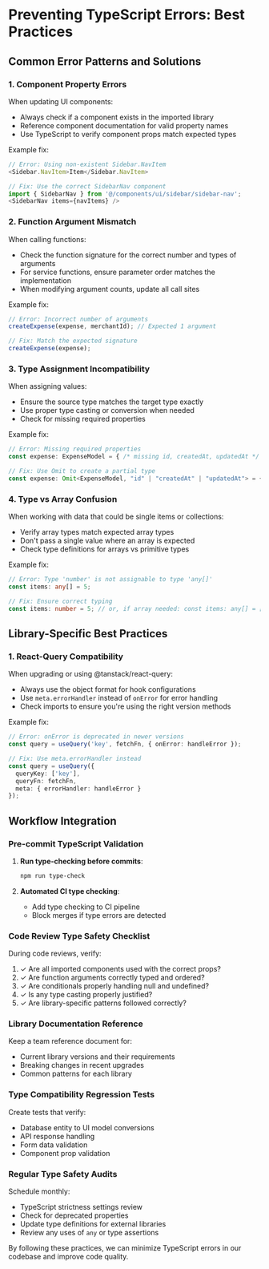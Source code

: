 
# Preventing TypeScript Errors: Best Practices

## Common Error Patterns and Solutions

### 1. Component Property Errors

When updating UI components:
- Always check if a component exists in the imported library
- Reference component documentation for valid property names
- Use TypeScript to verify component props match expected types

Example fix:
```typescript
// Error: Using non-existent Sidebar.NavItem
<Sidebar.NavItem>Item</Sidebar.NavItem>

// Fix: Use the correct SidebarNav component
import { SidebarNav } from '@/components/ui/sidebar/sidebar-nav';
<SidebarNav items={navItems} />
```

### 2. Function Argument Mismatch

When calling functions:
- Check the function signature for the correct number and types of arguments
- For service functions, ensure parameter order matches the implementation
- When modifying argument counts, update all call sites

Example fix:
```typescript
// Error: Incorrect number of arguments
createExpense(expense, merchantId); // Expected 1 argument

// Fix: Match the expected signature
createExpense(expense);
```

### 3. Type Assignment Incompatibility

When assigning values:
- Ensure the source type matches the target type exactly
- Use proper type casting or conversion when needed
- Check for missing required properties

Example fix:
```typescript
// Error: Missing required properties
const expense: ExpenseModel = { /* missing id, createdAt, updatedAt */ };

// Fix: Use Omit to create a partial type
const expense: Omit<ExpenseModel, "id" | "createdAt" | "updatedAt"> = { /* ... */ };
```

### 4. Type vs Array Confusion

When working with data that could be single items or collections:
- Verify array types match expected array types
- Don't pass a single value where an array is expected
- Check type definitions for arrays vs primitive types

Example fix:
```typescript
// Error: Type 'number' is not assignable to type 'any[]'
const items: any[] = 5;

// Fix: Ensure correct typing
const items: number = 5; // or, if array needed: const items: any[] = [5];
```

## Library-Specific Best Practices

### 1. React-Query Compatibility

When upgrading or using @tanstack/react-query:
- Always use the object format for hook configurations
- Use `meta.errorHandler` instead of `onError` for error handling
- Check imports to ensure you're using the right version methods

Example fix:
```typescript
// Error: onError is deprecated in newer versions
const query = useQuery('key', fetchFn, { onError: handleError });

// Fix: Use meta.errorHandler instead
const query = useQuery({
  queryKey: ['key'],
  queryFn: fetchFn,
  meta: { errorHandler: handleError }
});
```

## Workflow Integration

### Pre-commit TypeScript Validation

1. **Run type-checking before commits**:
   ```bash
   npm run type-check
   ```

2. **Automated CI type checking**:
   - Add type checking to CI pipeline
   - Block merges if type errors are detected

### Code Review Type Safety Checklist

During code reviews, verify:

1. ✓ Are all imported components used with the correct props?
2. ✓ Are function arguments correctly typed and ordered?
3. ✓ Are conditionals properly handling null and undefined?
4. ✓ Is any type casting properly justified?
5. ✓ Are library-specific patterns followed correctly?

### Library Documentation Reference

Keep a team reference document for:
- Current library versions and their requirements
- Breaking changes in recent upgrades
- Common patterns for each library

### Type Compatibility Regression Tests

Create tests that verify:
- Database entity to UI model conversions
- API response handling
- Form data validation
- Component prop validation

### Regular Type Safety Audits

Schedule monthly:
- TypeScript strictness settings review
- Check for deprecated properties
- Update type definitions for external libraries
- Review any uses of `any` or type assertions

By following these practices, we can minimize TypeScript errors in our codebase and improve code quality.
